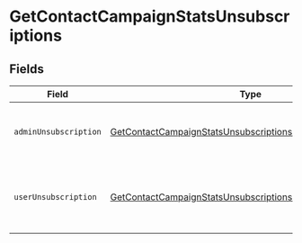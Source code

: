 # GetContactCampaignStatsUnsubscriptions


## Fields

| Field                                                                                                                                           | Type                                                                                                                                            | Required                                                                                                                                        | Description                                                                                                                                     |
| ----------------------------------------------------------------------------------------------------------------------------------------------- | ----------------------------------------------------------------------------------------------------------------------------------------------- | ----------------------------------------------------------------------------------------------------------------------------------------------- | ----------------------------------------------------------------------------------------------------------------------------------------------- |
| `adminUnsubscription`                                                                                                                           | [GetContactCampaignStatsUnsubscriptionsAdminUnsubscription](../../models/shared/getcontactcampaignstatsunsubscriptionsadminunsubscription.md)[] | :heavy_check_mark:                                                                                                                              | Contact has been unsubscribed from the administrator                                                                                            |
| `userUnsubscription`                                                                                                                            | [GetContactCampaignStatsUnsubscriptionsUserUnsubscription](../../models/shared/getcontactcampaignstatsunsubscriptionsuserunsubscription.md)[]   | :heavy_check_mark:                                                                                                                              | Contact has unsubscribed via the unsubscription link in the email                                                                               |
